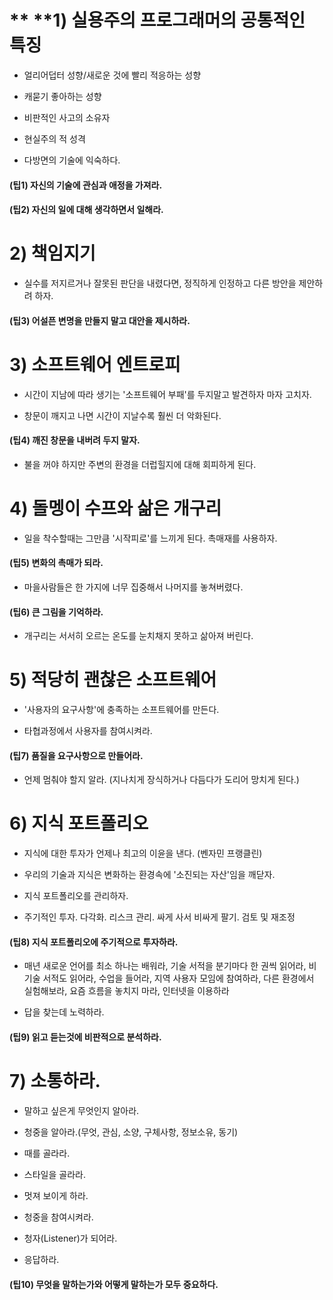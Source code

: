 # ** **1\) 실용주의 프로그래머의 공통적인 특징

* 얼리어덥터 성향/새로운 것에 빨리 적응하는 성향

* 캐묻기 좋아하는 성향

* 비판적인 사고의 소유자

* 현실주의 적 성격

* 다방면의 기술에 익숙하다.

#### \(팁1\) 자신의 기술에 관심과 애정을 가져라.

#### \(팁2\) 자신의 일에 대해 생각하면서 일해라.

# 2\) 책임지기

* 실수를 저지르거나 잘못된 판단을 내렸다면, 정직하게 인정하고 다른 방안을 제안하려 하자.

#### \(팁3\) 어설픈 변명을 만들지 말고 대안을 제시하라.

# 3\) 소프트웨어 엔트로피

* 시간이 지남에 따라 생기는 '소프트웨어 부패'를 두지말고 발견하자 마자 고치자.

* 창문이 깨지고 나면 시간이 지날수록 훨씬 더 악화된다.

#### \(팁4\) 깨진 창문을 내버려 두지 말자.

* 불을 꺼야 하지만 주변의 환경을 더럽힐지에 대해 회피하게 된다.

# 4\) 돌멩이 수프와 삶은 개구리

* 일을 착수할때는 그만큼 '시작피로'를 느끼게 된다. 촉매재를 사용하자.

#### \(팁5\) 변화의 촉매가 되라.

* 마을사람들은 한 가지에 너무 집중해서 나머지를 놓쳐버렸다.

#### \(팁6\) 큰 그림을 기억하라.

* 개구리는 서서히 오르는 온도를 눈치채지 못하고 삶아져 버린다.

# 5\) 적당히 괜찮은 소프트웨어

* '사용자의 요구사항'에 충족하는 소프트웨어를 만든다.

* 타협과정에서 사용자를 참여시켜라.

#### \(팁7\) 품질을 요구사항으로 만들어라.

* 언제 멈춰야 할지 알라. \(지나치게 장식하거나 다듬다가 도리어 망치게 된다.\)

# 6\) 지식 포트폴리오

* 지식에 대한 투자가 언제나 최고의 이윤을 낸다. \(벤자민 프랭클린\)

* 우리의 기술과 지식은 변화하는 환경속에 '소진되는 자산'임을 깨닫자.

* 지식 포트폴리오를 관리하자.

* 주기적인 투자. 다각화. 리스크 관리. 싸게 사서 비싸게 팔기. 검토 및 재조정

#### \(팁8\) 지식 포트폴리오에 주기적으로 투자하라.

* 매년 새로운 언어를 최소 하나는 배워라, 기술 서적을 분기마다 한 권씩 읽어라, 비 기술 서적도 읽어라, 수업을 들어라, 지역 사용자 모임에 참여하라, 다른 환경에서 실험해보라, 요즘 흐름을 놓치지 마라, 인터넷을 이용하라

* 답을 찾는데 노력하라.

#### \(팁9\) 읽고 듣는것에 비판적으로 분석하라.

# 7\) 소통하라.

* 말하고 싶은게 무엇인지 알아라.

* 청중을 알아라.\(무엇, 관심, 소양, 구체사항, 정보소유, 동기\)

* 때를 골라라.

* 스타일을 골라라.

* 멋져 보이게 하라.

* 청중을 참여시켜라.

* 청자\(Listener\)가 되어라.

* 응답하라.

#### \(팁10\) 무엇을 말하는가와 어떻게 말하는가 모두 중요하다.



